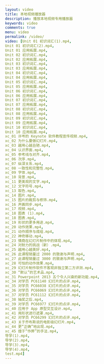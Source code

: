 ```yaml
---
layout: video
title: 本地视频播放器
description: 播放本地视频专用播放器
keywords: video
comments: true
menu: video
permalink: /video/
video: [Unit 01 初识词汇(1).mp4,
Unit 01 初识词汇(2).mp4,
Unit 01 应用拓展.mp4,
Unit 02 初识词汇.mp4,
Unit 02 应用拓展.mp4,
Unit 03 初识词汇.mp4,
Unit 03 应用拓展.mp4,
Unit 04 初识词汇.mp4,
Unit 04 应用拓展.mp4,
Unit 05 初识词汇.mp4,
Unit 05 应用拓展.mp4,
Unit 06 初识词汇.mp4,
Unit 06 应用拓展.mp4,
Unit 07 初识词汇.mp4,
Unit 07 应用拓展.mp4,
Unit 08 初识词汇.mp4,
Unit 08 应用拓展.mp4,
Unit 09 初识词汇.mp4,
Unit 09 应用拓展.mp4,
Unit 10 初识词汇.mp4,
Unit 10 应用拓展.mp4,
xc_01 许岑的 Keynote 软件教程宣传视频.mp4,
xc_02 为什么要做幻灯片.mp4,
xc_03 越用心越丑陋.mp4,
xc_04 认识界面.mp4,
xc_05 参考线与对齐.mp4,
xc_06 次序.mp4,
xc_07 纵深关系.mp4,
xc_08 一致性和完整性.mp4,
xc_09 字体.mp4,
xc_10 背景.mp4,
xc_11 更美观的文字.mp4,
xc_12 文字符号.mp4,
xc_13 取色.mp4,
xc_14 图片.mp4,
xc_15 图片的裁剪与修饰.mp4,
xc_16 声画同步.mp4,
xc_17 视频.mp4,
xc_18 图表 (1).mp4,
xc_18 图表.mp4,
xc_19 形状的更多用途.mp4,
xc_20 动作效果.mp4,
xc_21 动作顺序与成组.mp4,
xc_22 神奇移动.mp4,
xc_23 情商在幻灯片制作中的体现.mp4,
xc_24 对耐力的挑战（新）.mp4,
xc_25 越用心越美好.mp4,
xc_26 此课程销量过 2000 的致谢与声明.mp4,
xc_27 此课程销量过 3000 的致谢与声明.mp4,
xc_28 可怕的动作效果.mp4,
xc_29 幻灯片制作软件不客观非独立第二方评测.mp4,
xc_30 “默认”的艺术品.mp4,
xc_31 Powerpoint 2013 五个令人兴奋的新功能.mp4,
xc_34 对学员 PC61140 幻灯片的点评.mp4,
xc_35 对学员 PC66038 幻灯片的点评.mp4,
xc_36 对学员 PC66069 幻灯片的点评.mp4,
xc_37 对学员 PC61112 幻灯片的点评.mp4,
xc_38 抽奖之后.mp4,
xc_39 对学员 PC66977 幻灯片的点评.mp4,
xc_40 应用于 App 原型交互设计.mp4,
xc_41 用形状进行遮罩.mp4,
xc_42 对学员 PC66299 幻灯片的点评.mp4,
xc_43 关于乔布斯说的电影级幻灯片.mp4,
xc_44 更“正确”地出现.mp4,
xc_45 擅于“作弊”的手法.mp4,
导学(1).mp4,
导学(2).mp4,
导学(3).mp4,
导学(4).mp4,
test.mp4]
---
```


